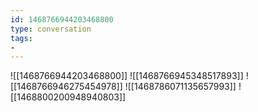 ```yaml
---
id: 1468766944203468800
type: conversation
tags:
- 
---
```

![[1468766944203468800]]
![[1468766945348517893]]
![[1468766946275454978]]
![[1468786071135657993]]
![[1468800200948940803]]

